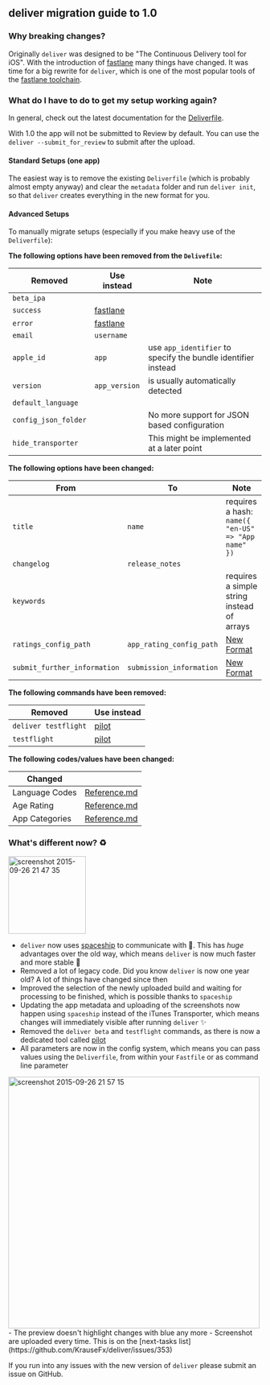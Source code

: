 ## deliver migration guide to 1.0

### Why breaking changes?

Originally `deliver` was designed to be "The Continuous Delivery tool for iOS". With the introduction of [fastlane](https://fastlane.tools) many things have changed. It was time for a big rewrite for `deliver`, which is one of the most popular tools of the [fastlane toolchain](https://fastlane.tools).

### What do I have to do to get my setup working again?

In general, check out the latest documentation for the [Deliverfile](https://github.com/KrauseFx/deliver/blob/master/Deliverfile.md).

With 1.0 the app will not be submitted to Review by default. You can use the `deliver --submit_for_review` to submit after the upload.

#### Standard Setups (one app)

The easiest way is to remove the existing `Deliverfile` (which is probably almost empty anyway) and clear the `metadata` folder and run `deliver init`, so that `deliver` creates everything in the new format for you.

#### Advanced Setups

To manually migrate setups (especially if you make heavy use of the `Deliverfile`):

**The following options have been removed from the `Delivefile`:**

Removed     | Use instead              | Note
---------|-----------------|------------------------------------------------------------
`beta_ipa` | |
`success`| [fastlane](https://fastlane.tools) |
`error` | [fastlane](https://fastlane.tools) |
`email` | `username` |
`apple_id` |  `app` | use `app_identifier` to specify the bundle identifier instead
`version` | `app_version` | is usually automatically detected
`default_language` | | 
`config_json_folder` | | No more support for JSON based configuration
`hide_transporter` | | This might be implemented at a later point

**The following options have been changed:**

From     | To              | Note
---------|-----------------|------------------------------------------------------------
`title`  | `name` | requires a hash: `name({ "en-US" => "App name" })`
`changelog` | `release_notes`
`keywords` |   | requires a simple string instead of arrays
`ratings_config_path` | `app_rating_config_path` | [New Format](https://github.com/KrauseFx/deliver/blob/master/Deliverfile.md#app_rating_config_path)
`submit_further_information` | `submission_information` | [New Format](https://github.com/KrauseFx/deliver/blob/feature/spaceship/Deliverfile.md#submission_information)

**The following commands have been removed:**

Removed                   | Use instead
--------------------------|------------------------------------------------------------
`deliver testflight` | [pilot](https://github.com/fastlane/pilot)
`testflight` | [pilot](https://github.com/fastlane/pilot)

**The following codes/values have been changed:**

Changed                   | &nbsp;
--------------------------|------------------------
Language Codes | [Reference.md](https://github.com/KrauseFx/deliver/blob/master/Reference.md)
Age Rating | [Reference.md](https://github.com/KrauseFx/deliver/blob/master/Reference.md)
App Categories | [Reference.md](https://github.com/KrauseFx/deliver/blob/master/Reference.md)

### What's different now? :recycle: 

<img width="154" alt="screenshot 2015-09-26 21 47 35" src="https://cloud.githubusercontent.com/assets/869950/10121262/38e52e02-6498-11e5-8269-bf5d63ca698a.png">


- `deliver` now uses [spaceship](https://spaceship.airforce) to communicate with . This has *huge* advantages over the old way, which means `deliver` is now much faster and more stable :rocket: 
- Removed a lot of legacy code. Did you know `deliver` is now one year old? A lot of things have changed since then
- Improved the selection of the newly uploaded build and waiting for processing to be finished, which is possible thanks to `spaceship`
- Updating the app metadata and uploading of the screenshots now happen using `spaceship` instead of the iTunes Transporter, which means changes will immediately visible after running `deliver` :sparkles: 
- Removed the `deliver beta` and `testflight` commands, as there is now a dedicated tool called [pilot](https://github.com/fastlane/pilot)
- All parameters are now in the config system, which means you can pass values using the `Deliverfile`, from within your `Fastfile` or as command line parameter
<img width="500" alt="screenshot 2015-09-26 21 57 15" src="https://cloud.githubusercontent.com/assets/869950/10121297/c6ea1c7a-6499-11e5-8d2b-301f86faacf0.png">
- The preview doesn't highlight changes with blue any more
- Screenshot are uploaded every time. This is on the [next-tasks list](https://github.com/KrauseFx/deliver/issues/353)

If you run into any issues with the new version of `deliver` please submit an issue on GitHub.
